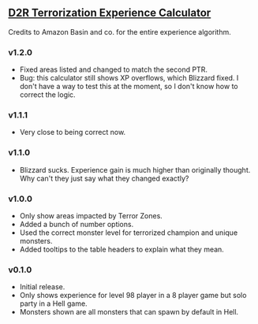 ## [D2R Terrorization Experience Calculator](https://warren1001.github.io/Exp_Calculator/)

Credits to Amazon Basin and co. for the entire experience algorithm.

### v1.2.0
- Fixed areas listed and changed to match the second PTR.
- Bug: this calculator still shows XP overflows, which Blizzard fixed. I don't have a way to test this at the moment, so I don't know how to correct the logic.

### v1.1.1
- Very close to being correct now.

### v1.1.0
- Blizzard sucks. Experience gain is much higher than originally thought. Why can't they just say what they changed exactly?

### v1.0.0
- Only show areas impacted by Terror Zones.
- Added a bunch of number options.
- Used the correct monster level for terrorized champion and unique monsters.
- Added tooltips to the table headers to explain what they mean.

### v0.1.0
- Initial release.
- Only shows experience for level 98 player in a 8 player game but solo party in a Hell game.
- Monsters shown are all monsters that can spawn by default in Hell.
